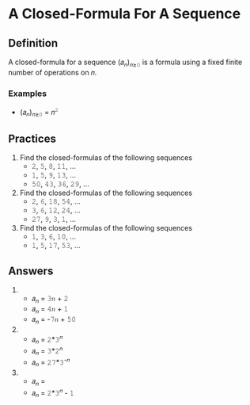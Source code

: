 # A Closed-Formula For A Sequence

## Definition

A closed-formula for a sequence (&#x1D44E;<sub>&#x1D45B;</sub>)<sub>&#x1D45B;&#x2265;&#x1D7F6;</sub> is a formula using a fixed finite number of operations on &#x1D45B;.

### Examples

- (&#x1D44E;<sub>&#x1D45B;</sub>)<sub>&#x1D45B;&#x2265;&#x1D7F6;</sub> = &#x1D45B;<sup>&#x1D7F8;</sup>

## Practices

1. Find the closed-formulas of the following sequences
   - &#x1D7F8;, &#x1D7FB;, &#x1D7FE;, &#x1D7F7;&#x1D7F7;, ... 
   - &#x1D7F7;, &#x1D7FB;, &#x1D7FF;, &#x1D7F7;&#x1D7F9;, ...
   - &#x1D7FB;&#x1D7F6;, &#x1D7FA;&#x1D7F9;, &#x1D7F9;&#x1D7FC;, &#x1D7F8;&#x1D7FF;, ...
1. Find the closed-formulas of the following sequences
   - &#x1D7F8;, &#x1D7FC;, &#x1D7F7;&#x1D7FE;, &#x1D7FB;&#x1D7FA;, ...
   - &#x1D7F9;, &#x1D7FC;, &#x1D7F7;&#x1D7F8;, &#x1D7F8;&#x1D7FA;, ...
   - &#x1D7F8;&#x1D7FD;, &#x1D7FF;, &#x1D7F9;, &#x1D7F7;, ...
1. Find the closed-formulas of the following sequences
   - &#x1D7F7;, &#x1D7F9;, &#x1D7FC;, &#x1D7F7;&#x1D7F6;, ...
   - &#x1D7F7;, &#x1D7FB;, &#x1D7F7;&#x1D7FD;, &#x1D7FB;&#x1D7F9;, ...

## Answers

1. 
   - &#x1D44E;<sub>&#x1D45B;</sub> = &#x1D7F9;&#x1D45B; + &#x1D7F8;
   - &#x1D44E;<sub>&#x1D45B;</sub> = &#x1D7FA;&#x1D45B; + &#x1D7F7;
   - &#x1D44E;<sub>&#x1D45B;</sub> = -&#x1D7FD;&#x1D45B; + &#x1D7FB;&#x1D7F6;
1. 
   - &#x1D44E;<sub>&#x1D45B;</sub> = &#x1D7F8;*&#x1D7F9;<sup>&#x1D45B;</sup>
   - &#x1D44E;<sub>&#x1D45B;</sub> = &#x1D7F9;*&#x1D7F8;<sup>&#x1D45B;</sup>
   - &#x1D44E;<sub>&#x1D45B;</sub> = &#x1D7F8;&#x1D7FD;*&#x1D7F9;<sup>-&#x1D45B;</sup>
1. 
   - &#x1D44E;<sub>&#x1D45B;</sub> = 
   - &#x1D44E;<sub>&#x1D45B;</sub> = &#x1D7F8;*&#x1D7F9;<sup>&#x1D45B;</sup> - &#x1D7F7;